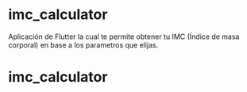 # imc_calculator

Aplicación de Flutter la cual te permite obtener tu IMC (Índice de masa corporal) en base a los parametros que elijas.


# imc_calculator
